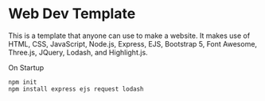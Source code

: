 # Web Dev Template

This is a template that anyone can use to make a website. It makes use of HTML, CSS, JavaScript, Node.js, Express, EJS, Bootstrap 5, Font Awesome, Three.js, JQuery, Lodash, and Highlight.js.

On Startup
```shell
npm init
npm install express ejs request lodash
```